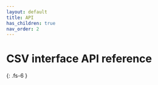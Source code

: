 ```yaml
---
layout: default
title: API
has_children: true
nav_order: 2
---
```


# CSV interface API reference
{: .fs-6 }
